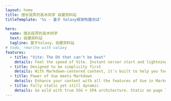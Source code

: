 ```yaml
---
layout: home
title: 擅长捉弄的高木同学 自建资料站
titleTemplate: '%s - 基于 Valaxy框架构建测试'

hero:
  name: 擅长捉弄的高木同学
  text: 自建资料站
  tagline: 基于Valaxy，自建资料站
# todo, rewrite with valaxy
features:
  - title: "Vite: The DX that can't be beat"
    details: Feel the speed of Vite. Instant server start and lightning fast HMR that stays fast regardless of the app size.
  - title: Designed to be simplicity first
    details: With Markdown-centered content, it's built to help you focus on writing and deployed with minimum configuration.
  - title: Power of Vue meets Markdown
    details: Enhance your content with all the features of Vue in Markdown, while being able to customize your site with Vue.
  - title: Fully static yet still dynamic
    details: Go wild with true SSG + SPA architecture. Static on page load, but engage users with 100% interactivity from there.
---
```


